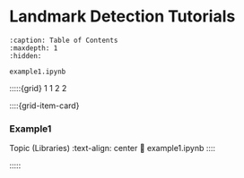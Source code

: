 # Landmark Detection Tutorials

```{toctree}
:caption: Table of Contents
:maxdepth: 1
:hidden:

example1.ipynb

```

:::::{grid} 1 1 2 2

::::{grid-item-card} <h3> Example1 </h3> Topic (Libraries)
:text-align: center
:link: example1.ipynb
::::

:::::
